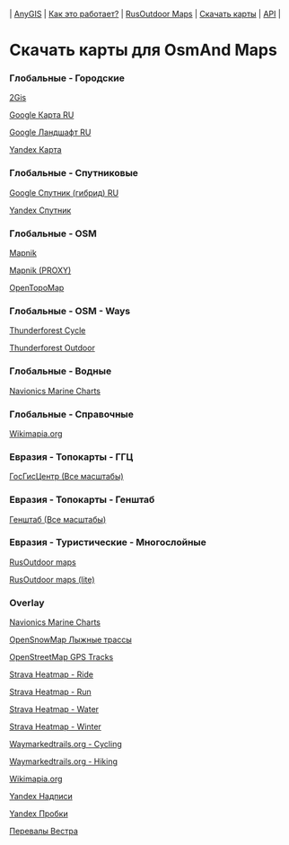 | [AnyGIS][01] | [Как это работает?][02] | [RusOutdoor Maps][03] | [Скачать карты][04] | [API][05] |


[01]: https://nnngrach.github.io/AnyGIS_maps/index
[02]: https://nnngrach.github.io/AnyGIS_maps/Web/Html/Description_ru
[03]: https://nnngrach.github.io/AnyGIS_maps/Web/Html/RusOutdoor_ru
[04]: https://nnngrach.github.io/AnyGIS_maps/Web/Html/DownloadPage_ru
[05]: https://nnngrach.github.io/AnyGIS_maps/Web/Html/Api_ru
# Скачать карты для OsmAnd Maps


### Глобальные - Городские
[2Gis](https://raw.githubusercontent.com/nnngrach/AnyGIS_maps/master/Osmand_online_maps/Maps_full_ru/Global-City-2gis.sqlitedb "Скачать эту карту")

[Google Карта RU](https://raw.githubusercontent.com/nnngrach/AnyGIS_maps/master/Osmand_online_maps/Maps_full_ru/Global-City-Google_map_ru.sqlitedb "Скачать эту карту")

[Google Ландшафт RU](https://raw.githubusercontent.com/nnngrach/AnyGIS_maps/master/Osmand_online_maps/Maps_full_ru/Global-City-Google_terrain_ru.sqlitedb "Скачать эту карту")

[Yandex Карта](https://raw.githubusercontent.com/nnngrach/AnyGIS_maps/master/Osmand_online_maps/Maps_full_ru/Global-City-Yandex_map.sqlitedb "Скачать эту карту")



### Глобальные - Спутниковые
[Google Спутник (гибрид) RU](https://raw.githubusercontent.com/nnngrach/AnyGIS_maps/master/Osmand_online_maps/Maps_full_ru/Global-Satellites-Google_with_labels_ru.sqlitedb "Скачать эту карту")

[Yandex Спутник](https://raw.githubusercontent.com/nnngrach/AnyGIS_maps/master/Osmand_online_maps/Maps_full_ru/Global-Satellites-Yandex.sqlitedb "Скачать эту карту")



### Глобальные - OSM
[Mapnik](https://raw.githubusercontent.com/nnngrach/AnyGIS_maps/master/Osmand_online_maps/Maps_full_ru/Global-OSM-Mapnik.sqlitedb "Скачать эту карту")

[Mapnik (PROXY)](https://raw.githubusercontent.com/nnngrach/AnyGIS_maps/master/Osmand_online_maps/Maps_full_ru/Global-OSM-Mapnik_Proxy.sqlitedb "Скачать эту карту")

[OpenTopoMap](https://raw.githubusercontent.com/nnngrach/AnyGIS_maps/master/Osmand_online_maps/Maps_full_ru/Global-OSM-OpenTopoMap.sqlitedb "Скачать эту карту")



### Глобальные - OSM - Ways
[Thunderforest Cycle](https://raw.githubusercontent.com/nnngrach/AnyGIS_maps/master/Osmand_online_maps/Maps_full_ru/Global-OSM-Ways-Thunderforest_Cycle.sqlitedb "Скачать эту карту")

[Thunderforest Outdoor](https://raw.githubusercontent.com/nnngrach/AnyGIS_maps/master/Osmand_online_maps/Maps_full_ru/Global-OSM-Ways-Thunderforest_Outdoor.sqlitedb "Скачать эту карту")



### Глобальные - Водные
[Navionics Marine Charts](https://raw.githubusercontent.com/nnngrach/AnyGIS_maps/master/Osmand_online_maps/Maps_full_ru/Global-Water-Navionics_Marine_Charts.sqlitedb "Скачать эту карту")



### Глобальные - Справочные
[Wikimapia.org](https://raw.githubusercontent.com/nnngrach/AnyGIS_maps/master/Osmand_online_maps/Maps_full_ru/Global-Info-Wikimapia.sqlitedb "Скачать эту карту")



### Евразия - Топокарты - ГГЦ
[ГосГисЦентр (Все масштабы)](https://raw.githubusercontent.com/nnngrach/AnyGIS_maps/master/Osmand_online_maps/Maps_full_ru/Eurasia-Topo-GGC-All.sqlitedb "Скачать эту карту")



### Евразия - Топокарты - Генштаб
[Генштаб (Все масштабы)](https://raw.githubusercontent.com/nnngrach/AnyGIS_maps/master/Osmand_online_maps/Maps_full_ru/Eurasia-Topo-Genshtab-All.sqlitedb "Скачать эту карту")



### Евразия - Туристические - Многослойные
[RusOutdoor maps](https://raw.githubusercontent.com/nnngrach/AnyGIS_maps/master/Osmand_online_maps/Maps_full_ru/Eurasia-Hiking-Multylayer-RusOutdoorMaps.sqlitedb "Скачать эту карту")

[RusOutdoor maps (lite)](https://raw.githubusercontent.com/nnngrach/AnyGIS_maps/master/Osmand_online_maps/Maps_full_ru/Eurasia-Hiking-Multylayer-RusOutdoorMaps_lite.sqlitedb "Скачать эту карту")



### Overlay
[Navionics Marine Charts](https://raw.githubusercontent.com/nnngrach/AnyGIS_maps/master/Osmand_online_maps/Maps_full_ru/Overlay-Navionics_Marine_Charts.sqlitedb "Скачать эту карту")

[OpenSnowMap Лыжные трассы](https://raw.githubusercontent.com/nnngrach/AnyGIS_maps/master/Osmand_online_maps/Maps_full_ru/Overlay-OpenSnowMap_pistes.sqlitedb "Скачать эту карту")

[OpenStreetMap GPS Tracks](https://raw.githubusercontent.com/nnngrach/AnyGIS_maps/master/Osmand_online_maps/Maps_full_ru/Overlay-OpenSreetMaps_Tracks.sqlitedb "Скачать эту карту")

[Strava Heatmap - Ride](https://raw.githubusercontent.com/nnngrach/AnyGIS_maps/master/Osmand_online_maps/Maps_full_ru/Overlay-Strava_Ride.sqlitedb "Скачать эту карту")

[Strava Heatmap - Run](https://raw.githubusercontent.com/nnngrach/AnyGIS_maps/master/Osmand_online_maps/Maps_full_ru/Overlay-Strava_Run.sqlitedb "Скачать эту карту")

[Strava Heatmap - Water](https://raw.githubusercontent.com/nnngrach/AnyGIS_maps/master/Osmand_online_maps/Maps_full_ru/Overlay-Strava_Water.sqlitedb "Скачать эту карту")

[Strava Heatmap - Winter](https://raw.githubusercontent.com/nnngrach/AnyGIS_maps/master/Osmand_online_maps/Maps_full_ru/Overlay-Strava_Winter.sqlitedb "Скачать эту карту")

[Waymarkedtrails.org - Cycling](https://raw.githubusercontent.com/nnngrach/AnyGIS_maps/master/Osmand_online_maps/Maps_full_ru/Overlay-WayMarkedTrails_Cycling.sqlitedb "Скачать эту карту")

[Waymarkedtrails.org - Hiking](https://raw.githubusercontent.com/nnngrach/AnyGIS_maps/master/Osmand_online_maps/Maps_full_ru/Overlay-WayMarkedTrails_Hiking.sqlitedb "Скачать эту карту")

[Wikimapia.org](https://raw.githubusercontent.com/nnngrach/AnyGIS_maps/master/Osmand_online_maps/Maps_full_ru/Overlay-Wikimapia.sqlitedb "Скачать эту карту")

[Yandex Надписи](https://raw.githubusercontent.com/nnngrach/AnyGIS_maps/master/Osmand_online_maps/Maps_full_ru/Overlay-Yandex_labels.sqlitedb "Скачать эту карту")

[Yandex Пробки](https://raw.githubusercontent.com/nnngrach/AnyGIS_maps/master/Osmand_online_maps/Maps_full_ru/Overlay-Yandex_traffic.sqlitedb "Скачать эту карту")

[Перевалы Вестра](https://raw.githubusercontent.com/nnngrach/AnyGIS_maps/master/Osmand_online_maps/Maps_full_ru/Overlay-Westra_Passes.sqlitedb "Скачать эту карту")

